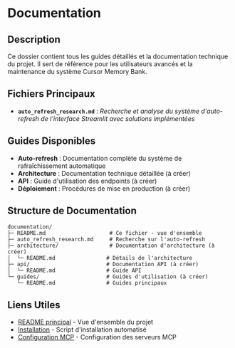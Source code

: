 # Documentation

## Description
Ce dossier contient tous les guides détaillés et la documentation technique du projet. Il sert de référence pour les utilisateurs avancés et la maintenance du système Cursor Memory Bank.

## Fichiers Principaux
- **`auto_refresh_research.md`** : *Recherche et analyse du système d'auto-refresh de l'interface Streamlit avec solutions implémentées*

## Guides Disponibles
- **Auto-refresh** : Documentation complète du système de rafraîchissement automatique
- **Architecture** : Documentation technique détaillée (à créer)
- **API** : Guide d'utilisation des endpoints (à créer)
- **Déploiement** : Procédures de mise en production (à créer)

## Structure de Documentation
```
documentation/
├─ README.md                    # Ce fichier - vue d'ensemble
├─ auto_refresh_research.md     # Recherche sur l'auto-refresh
├─ architecture/                # Documentation d'architecture (à créer)
│  └─ README.md                # Détails de l'architecture
├─ api/                        # Documentation API (à créer)
│  └─ README.md                # Guide API
└─ guides/                     # Guides d'utilisation (à créer)
   └─ README.md                # Guides principaux
```

## Liens Utiles
- [README principal](../README.md) - Vue d'ensemble du projet
- [Installation](../install.sh) - Script d'installation automatisé
- [Configuration MCP](../.cursor/mcp.json) - Configuration des serveurs MCP
